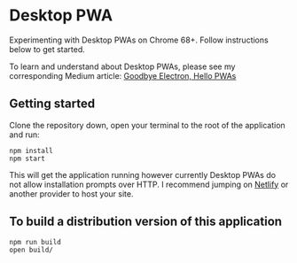 # Desktop PWA
Experimenting with Desktop PWAs on Chrome 68+. Follow instructions below to get started.

To learn and understand about Desktop PWAs, please see my corresponding Medium article: [Goodbye Electron, Hello PWAs](https://medium.com/@novicki_david/goodbye-electron-hello-desktop-pwas-f316b8f39882)

## Getting started
Clone the repository down, open your terminal to the root of the application and run:
```
npm install
npm start
```
This will get the application running however currently Desktop PWAs do not allow installation prompts over HTTP. I recommend jumping on [Netlify](https://www.netlify.com/) or another provider to host your site.

## To build a distribution version of this application
```
npm run build
open build/
```
